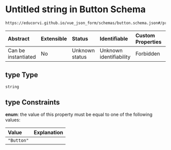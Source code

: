 # Untitled string in Button Schema

```txt
https://educorvi.github.io/vue_json_form/schemas/button.schema.json#/properties/type
```



| Abstract            | Extensible | Status         | Identifiable            | Custom Properties | Additional Properties | Access Restrictions | Defined In                                                                   |
| :------------------ | :--------- | :------------- | :---------------------- | :---------------- | :-------------------- | :------------------ | :--------------------------------------------------------------------------- |
| Can be instantiated | No         | Unknown status | Unknown identifiability | Forbidden         | Allowed               | none                | [button.schema.json\*](../schemas/button.schema.json "open original schema") |

## type Type

`string`

## type Constraints

**enum**: the value of this property must be equal to one of the following values:

| Value      | Explanation |
| :--------- | :---------- |
| `"Button"` |             |
